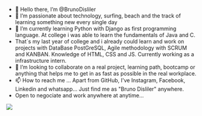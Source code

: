 - 👋 Hello there, I’m @BrunoDisliler
- 👀 I’m passionate about technology, surfing, beach and the track of learning something new every single day
- 🌱 I’m currently learning Python with Django as first programming language. At college i was able to learn the fundamentals of Java and C.
- That´s my last year of college and i already could learn and work on projects with DataBase PostGreSQL, Agile methodology with SCRUM and KANBAN. Knowledge of HTML, CSS and JS. Currently working as a infrastructure intern.  
- 💞️ I’m looking to collaborate on a real project, learning path, bootcamp or anything that helps me to get in as fast as possible in the real workplace.
- 📫 How to reach me ... Apart from GitHub, I've Instagram, Facebook, Linkedin and whatsapp... Just find me as "Bruno Disliler" anywhere.
- Open to negociate and work anywhere at anytime...

<img src="{https://img.shields.io/badge/Python-FFD43B?style=for-the-badge&logo=python&logoColor=darkgreen}" />
                          

